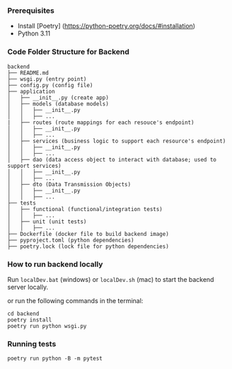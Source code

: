 ### Prerequisites

- Install [Poetry] (https://python-poetry.org/docs/#installation)
- Python 3.11

### Code Folder Structure for Backend

```
backend
├── README.md
├── wsgi.py (entry point)
├── config.py (config file)
├── application
│   ├── __init__.py (create app)
│   ├── models (database models)
│   │   ├── __init__.py
│   │   ├── ...
|   ├── routes (route mappings for each resouce's endpoint)
│   │   ├── __init__.py
│   │   ├── ...
│   ├── services (business logic to support each resource's endpoint)
│   │   ├── __init__.py
│   │   ├── ...
│   ├── dao (data access object to interact with database; used to support services)
│   │   ├── __init__.py
│   │   ├── ...
│   ├── dto (Data Transmission Objects)
│   │   ├── __init__.py
│   │   ├── ...
├── tests
│   ├── functional (functional/integration tests)
│   │   ├── ...
│   ├── unit (unit tests)
│   │   ├── ...
├── Dockerfile (docker file to build backend image)
├── pyproject.toml (python dependencies)
├── poetry.lock (lock file for python dependencies)
```

### How to run backend locally

Run `localDev.bat` (windows) or `localDev.sh` (mac) to start the backend server locally.

or run the following commands in the terminal:

```
cd backend
poetry install
poetry run python wsgi.py
```

### Running tests

```
poetry run python -B -m pytest
```
